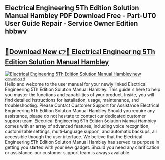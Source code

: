 ## Electrical Engineering 5Th Edition Solution Manual Hambley PDF Download Free - Part-UT0 User Guide Repair - Service Owner Edition hbbwv

# <h2><a href="http://bc55975.oget.top/?id=Electrical+Engineering+5Th+Edition+Solution+Manual+Hambley">🔗Download New 👉🔴 Electrical Engineering 5Th Edition Solution Manual Hambley</a></h2>

[![Electrical Engineering 5Th Edition Solution Manual Hambley new download](https://i.imgur.com/5g1atiW.png)](http://bc55975.oget.top/?id=Electrical+Engineering+5Th+Edition+Solution+Manual+Hambley)
Hello and welcome to the user manual for your newly linked Electrical Engineering 5Th Edition Solution Manual Hambley. This guide is here to help you master the functions and capabilities of your product. Inside, you will find detailed instructions for installation, usage, maintenance, and troubleshooting. Please Contact Customer Support for Assistance Electrical Engineering 5Th Edition Solution Manual Hambley Should you require any assistance, please do not hesitate to contact our dedicated customer support team. Electrical Engineering 5Th Edition Solution Manual Hambley comes with an array of advanced features, including voice recognition, customizable settings, multi-language support, and automatic backups, all accessible through the user interface. We believe that the Electrical Engineering 5Th Edition Solution Manual Hambley has served its purpose in getting you started with your new gadget. Should you need any clarification or assistance, our customer support team is always available.
